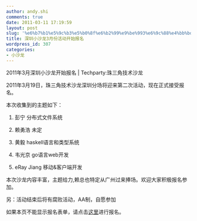 ```yaml
---
author: andy.shi
comments: true
date: 2011-03-11 17:19:59
layout: post
slug: '%e6%b7%b1%e5%9c%b3%e5%b0%8f%e6%b2%99%e9%be%993%e6%9c%88%e4%bb%bd%e6%b4%bb%e5%8a%a8%e5%bc%80%e5%a7%8b%e6%8a%a5%e5%90%8d'
title: 深圳小沙龙3月份活动开始报名
wordpress_id: 307
categories:
- 小沙龙
---
```




2011年3月深圳小沙龙开始报名 | Techparty:珠三角技术沙龙





2011年3月19日，珠三角技术沙龙深圳分场将迎来第二次活动，现在正式接受报名。





本次收集到的主题如下：




1. 彭宁 分布式文件系统




2. 赖勇浩 未定




3. 黄毅 haskell语言和类型系统




4. 韦光京 go语言web开发




5. eRay Jiang 移动&客户端开发 





本次沙龙内容丰富，主题给力,赖总也特定从广州过来捧场。欢迎大家积极报名参加。




另：活动结束后将有腐败活动，AA制，自愿参加 





如果本页不能显示报名表单，请点击[这里](http://autoforms.sandbox.jeffkit.info/fill/13/?is_popup=true)进行报名。









